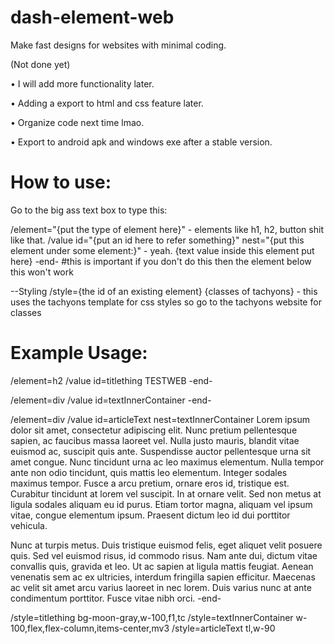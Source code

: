 # dash-element-web
Make fast designs for websites with minimal coding.

(Not done yet)

  • I will add more functionality later.
  
  • Adding a export to html and css feature later.
  
  • Organize code next time lmao.
  
  • Export to android apk and windows exe after a stable version.

  # How to use:
Go to the big ass text box to type this:

/element="{put the type of element here}" - elements like h1, h2, button shit like that.
/value id="{put an id here to refer something}" nest="{put this element under some element:}" - yeah.
{text value inside this element put here}
-end- #this is important if you don't do this then the element below this won't work

--Styling
/style={the id of an existing element} {classes of tachyons} - this uses the tachyons template for css styles so go to the tachyons website for classes

# Example Usage:

/element=h2
/value id=titlething
TESTWEB
-end-

/element=div
/value id=textInnerContainer
-end-

/element=div
/value id=articleText nest=textInnerContainer
Lorem ipsum dolor sit amet, consectetur adipiscing elit. Nunc pretium pellentesque sapien, ac faucibus massa laoreet vel. Nulla justo mauris, blandit vitae euismod ac, suscipit quis ante. Suspendisse auctor pellentesque urna sit amet congue. Nunc tincidunt urna ac leo maximus elementum. Nulla tempor ante non odio tincidunt, quis mattis leo elementum. Integer sodales maximus tempor. Fusce a arcu pretium, ornare eros id, tristique est. Curabitur tincidunt at lorem vel suscipit. In at ornare velit. Sed non metus at ligula sodales aliquam eu id purus. Etiam tortor magna, aliquam vel ipsum vitae, congue elementum ipsum. Praesent dictum leo id dui porttitor vehicula.

Nunc at turpis metus. Duis tristique euismod felis, eget aliquet velit posuere quis. Sed vel euismod risus, id commodo risus. Nam ante dui, dictum vitae convallis quis, gravida et leo. Ut ac sapien at ligula mattis feugiat. Aenean venenatis sem ac ex ultricies, interdum fringilla sapien efficitur. Maecenas ac velit sit amet arcu varius laoreet in nec lorem. Duis varius nunc at ante condimentum porttitor. Fusce vitae nibh orci.
-end-

/style=titlething bg-moon-gray,w-100,f1,tc
/style=textInnerContainer w-100,flex,flex-column,items-center,mv3
/style=articleText tl,w-90
